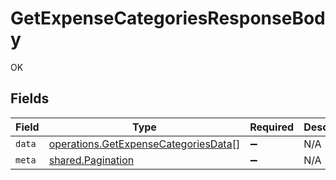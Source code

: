 # GetExpenseCategoriesResponseBody

OK


## Fields

| Field                                                                                        | Type                                                                                         | Required                                                                                     | Description                                                                                  |
| -------------------------------------------------------------------------------------------- | -------------------------------------------------------------------------------------------- | -------------------------------------------------------------------------------------------- | -------------------------------------------------------------------------------------------- |
| `data`                                                                                       | [operations.GetExpenseCategoriesData](../../models/operations/getexpensecategoriesdata.md)[] | :heavy_minus_sign:                                                                           | N/A                                                                                          |
| `meta`                                                                                       | [shared.Pagination](../../models/shared/pagination.md)                                       | :heavy_minus_sign:                                                                           | N/A                                                                                          |